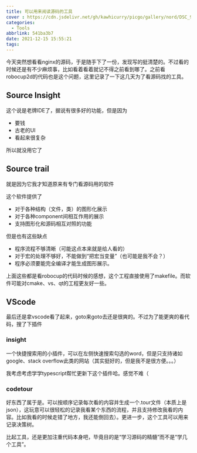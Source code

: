 ```yaml
---
title: 可以用来阅读源码的工具
cover : https://cdn.jsdelivr.net/gh/kawhicurry/picgo/gallery/nord/DSC_9765.JPG
categories:
  - Tools
abbrlink: 541ba3b7
date: 2021-12-15 15:55:21
tags:
---
```


今天突然想看看nginx的源码，于是随手下了一份，发现写的挺清楚的。不过看的时候还是有不少麻烦事，比如看着看着就记不得之前看到哪了。之前看robocup2d的代码也是这个问题，这里记录了一下这几天为了看源码找的工具。

## Source Insight

这个说是老牌IDE了，据说有很多好的功能，但是因为

- 要钱
- 古老的UI
- 看起来很复杂

所以就没用它了

## Source trail

就是因为它我才知道原来有专门看源码用的软件

这个软件提供了

- 对于各种结构（文件，类）的图形化展示
- 对于各种component间相互作用的展示
- 支持图形化和源码相互对照的功能

但是也有这些缺点

- 程序流程不够清晰（可能这点本来就是给人看的）
- 对于宏的处理不够好，不能做到“把宏当变量”（也可能是我不会？）
- 程序必须要能完全编译才能生成图形展示。

上面这些都是看robocup的代码时候的感想，这个工程直接使用了makefile。而软件可能对cmake、vs、qt的工程更友好一些。

## VScode

最后还是拿vscode看了起来，goto来goto去还是很爽的。不过为了能更爽的看代码，搜了下插件

### insight

一个快捷搜索用的小插件，可以在左侧快速搜索勾选的word，但是只支持诸如google、stack overflow此类的网站（其实挺好的，但是我不是很方便。。。）

我考虑考虑学学typescript帮忙更新下这个插件哈。感觉不难（

### codetour

好东西了属于是。可以按顺序记录每次看的内容并生成一个.tour文件（本质上是json），这玩意可以很轻松的记录我看某个东西的流程，并且支持修改我看的内容。比如我看的时候走错了地方，我还能倒回去）。更进一步，这个工具可以用来记录决策树。



比起工具，还是更加注重代码本身吧，毕竟目的是“学习源码的精髓”而不是“学几个工具”。